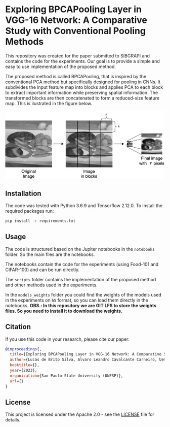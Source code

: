 # Exploring BPCAPooling Layer in VGG-16 Network: A Comparative Study with Conventional Pooling Methods
This repository was created for the paper submitted to SIBGRAPI and contains the code for the experiments.
Our goal is to provide a simple and easy to use implementation of the proposed method.

The proposed method is called BPCAPooling, that is inspired by the conventional PCA method but specifically designed for pooling in CNNs. It subdivides the input feature map into blocks and applies PCA to each block to extract important information while preserving spatial information. The transformed blocks are then concatenated to form a reduced-size feature map. This is ilustrated in the figure below.

![BPCAPooling](https://raw.githubusercontent.com/Lucs1590/vgg_bpca/2c97a54297698363aa6349a655371a6eb3bbdb54/images/bpca.png?token=GHSAT0AAAAAAB5UG3TH7YCPUFGK7NJR3IL6ZE7LHZA)

## Installation

The code was tested with Python 3.6.9 and Tensorflow 2.12.0.
To install the required packages run:

```bash
pip install -r requirements.txt
```

## Usage

The code is structured based on the Jupiter notebooks in the `notebooks` folder. So the main files are the notebooks.

The notebooks contain the code for the experiments (using Food-101 and CIFAR-100) and can be run directly.

The `scripts` folder contains the implementation of the proposed method and other methods used in the experiments.

In the `models_weights` folder you could find the weights of the models used in the experiments on `h5` format, so you can load them directly in the notebooks.
**OBS.: In this repository we are GIT LFS to store the weights files. So you need to install it to download the weights.**

## Citation

If you use this code in your research, please cite our paper:

```bibtex
@inproceedings{,
  title={Exploring BPCAPooling Layer in VGG-16 Network: A Comparative Study with Conventional Pooling Methods},
  author={Lucas de Brito Silva, Alvaro Leandro Cavalcante Carneiro, Uemerson Pinheiro Junior, Denis Henrique Pinheiro Salvadeo, Davi Duarte de Paula},
  booktitle={},
  year={2023},
  organization={Sao Paulo State University (UNESP)},
  url={}
}
```

## License

This project is licensed under the Apache 2.0 - see the [LICENSE](https://github.com/Lucs1590/vgg_bpca/blob/master/LICENSE.md) file for details.
